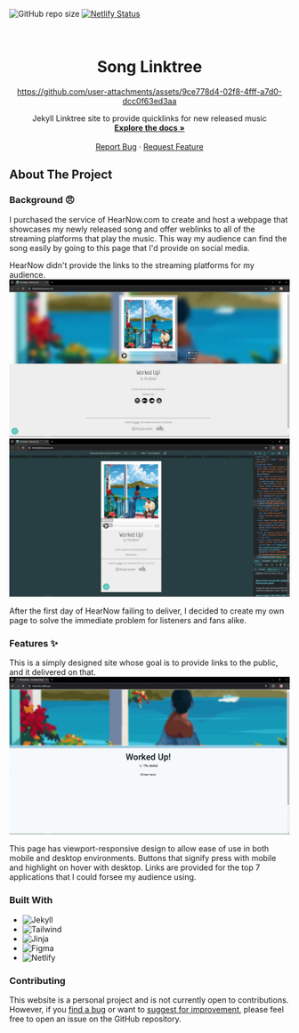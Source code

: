 <!-- PROJECT SHIELDS -->
![GitHub repo size][repo-size]
[![Netlify Status][netlifystat]][netlifystat-url]
<!-- [![Github Pages Status][gpages]][gpages-url] -->

<!-- PROJECT LOGO -->
<br />
<div align="center">

  <h1 align="center">Song Linktree</h1>

<!-- PROJECT DEMO-->
https://github.com/user-attachments/assets/9ce778d4-02f8-4fff-a7d0-dcc0f63ed3aa

  <p align="center">
    Jekyll Linktree site to provide quicklinks for new released music
    <br />
    <a href="https://dariustb.github.io/SongLinktree/"><strong>Explore the docs »</strong></a>
    <br />
    <br />
    <a href="https://github.com/dariustb/SongLinktree/issues">Report Bug</a>
    ·
    <a href="https://github.com/dariustb/SongLinktree/issues">Request Feature</a>
  </p>
</div>

<!-- ABOUT THE PROJECT -->
## About The Project
### Background 😠
I purchased the service of HearNow.com to create and host a webpage that showcases my newly released song and offer weblinks to all of the streaming platforms that play the music. This way my audience can find the song easily by going to this page that I'd provide on social media.

HearNow didn't provide the links to the streaming platforms for my audience.
![HearNow Desktop](assets/images/readme/Demo_HearNow_Desktop.png)
![HearNow Mobile](assets/images/readme/Demo_HearNow_Mobile.png)

After the first day of HearNow failing to deliver, I decided to create my own page to solve the immediate problem for listeners and fans alike.

### Features ✨
This is a simply designed site whose goal is to provide links to the public, and it delivered on that.
![SongLinkTree Desktop/Mobile](assets/images/readme/Demo_SongLinktree.gif)

This page has viewport-responsive design to allow ease of use in both mobile and desktop environments. Buttons that signify press with mobile and highlight on hover with desktop. Links are provided for the top 7 applications that I could forsee my audience using.

### Built With
* ![Jekyll][jekyll.io]
* ![Tailwind][tailwind.css]
* ![Jinja][jinja.io]
* ![Figma][figma.io]
* ![Netlify][netlify.io]

### Contributing
This website is a personal project and is not currently open to contributions. However, if you [find a bug](https://github.com/dariustb/SongLinktree/issues) or want to [suggest for improvement](https://github.com/dariustb/SongLinktree/issues), please feel free to open an issue on the GitHub repository.

<!-- CI Test badges -->
[gpages]:       https://github.com/dariustb/SongLinktree/actions/workflows/pages/pages-build-deployment/badge.svg
[gpages-url]:   https://github.com/dariustb/SongLinktree/actions/workflows/pages/pages-build-deployment

[netlifystat]:  https://api.netlify.com/api/v1/badges/d7c0bc03-a588-4a9f-a4fb-062a6a725386/deploy-status
[netlifystat-url]: https://app.netlify.com/sites/thebizkid/deploys

<!-- Markdown Badges -->
[repo-size]:    https://img.shields.io/github/repo-size/dariustb/SongLinktree
[jekyll.io]:    https://img.shields.io/badge/jekyll-CC342D.svg?style=for-the-badge&logo=jekyll&logoColor=white
[tailwind.css]: https://img.shields.io/badge/tailwindcss-%2338B2AC.svg?style=for-the-badge&logo=tailwind-css&logoColor=white
[jinja.io]:     https://img.shields.io/badge/jinja-white.svg?style=for-the-badge&logo=jinja&logoColor=black
[figma.io]:     https://img.shields.io/badge/figma-%23F24E1E.svg?style=for-the-badge&logo=figma&logoColor=white
[netlify.io]:   https://img.shields.io/badge/netlify-%23000000.svg?style=for-the-badge&logo=netlify&logoColor=#00C7B7
